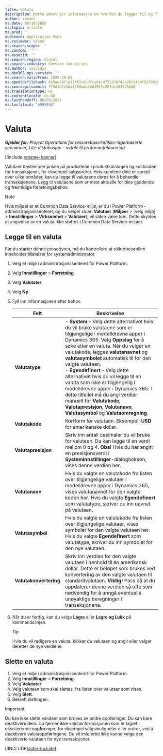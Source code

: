 ```yaml
---
title: Valuta
description: Dette emnet gir informasjon om hvordan du legger til og fjerner valutatyper i Project Operations.
author: rumant
ms.date: 09/18/2020
ms.topic: article
ms.prod: ''
audience: Application User
ms.reviewer: kfend
ms.search.scope: ''
ms.custom: ''
ms.assetid: ''
ms.search.region: Global
ms.search.industry: Service industries
ms.author: suvaidya
ms.dyn365.ops.version: ''
ms.search.validFrom: 2020-10-01
ms.openlocfilehash: 0a5ae29f1a11f62c6edfca64c4751338f42a26f24c4f8230018b0b45a4ee2ddb
ms.sourcegitcommit: 7f8d1e7a16af769adb43d1877c28fdce53975db8
ms.translationtype: HT
ms.contentlocale: nb-NO
ms.lasthandoff: 08/06/2021
ms.locfileid: "6999598"
---
```

# <a name="currency"></a>Valuta

_**Gjelder for:** Project Operations for ressursbaserte/ikke-lagerbaserte scenarioer, Lite-distribusjon – avtale til proformafakturering_

[!include [rename-banner](~/includes/cc-data-platform-banner.md)]

Valutaer bestemmer prisen på produktene i produktkatalogen og kostnaden for transaksjoner, for eksempel salgsordrer. Hvis kundene dine er spredt over ulike områder, kan du legge til valutaene deres for å behandle transaksjonene. Legg til valutaene som er mest aktuelle for dine gjeldende og fremtidige forretningsbehov.  

> [!NOTE]
> Hvis miljøet er et Common Data Service-miljø, er du i Power Platform -administrasjonssenteret, og du velger siden **Valutaer** (**Miljøer** > [velg miljø] > **Innstillinger** > **Virksomhet** > **Valutaer**), vil siden være tom. Dette skyldes at angivelse av en valuta ikke støttes i Common Data Service-miljøer.

## <a name="add-a-currency"></a>Legge til en valuta  
Før du starter denne prosedyren, må du kontrollere at sikkerhetsrollen inneholder tillatelser for systemadministrator. 

1. Velg et miljø i administrasjonssenteret for Power Platform. 
2. Velg **Innstillinger** > **Forretning**.
3. Velg **Valutater**.  
4. Velg **Ny**.  
5. Fyll inn informasjonen etter behov.  


   |          Felt          |                                                                                                                                                                                                                                                                                                                                                                            Beskrivelse                                                                                                                                                                                                                                                                                                                                                                            |
   |-------------------------|-------------------------------------------------------------------------------------------------------------------------------------------------------------------------------------------------------------------------------------------------------------------------------------------------------------------------------------------------------------------------------------------------------------------------------------------------------------------------------------------------------------------------------------------------------------------------------------------------------------------------------------------------------------------------------------------------------------------------------------------------------------------|
   |    **Valutatype**    | - **System** – Velg dette alternativet hvis du vil bruke valutaene som er tilgjengelige i modelldrevne apper i Dynamics 365. Velg **Oppslag** for å søke etter en valuta. Når du velger en valutakode, legges **valutanavnet** og **valutasymbolet** automatisk til for den valgte valutaen.<br />- **Egendefinert** – Velg dette alternativet hvis du vil legge til en valuta som ikke er tilgjengelig i modelldrevne apper i Dynamics 365. I dette tilfellet må du angi verdier manuelt for **Valutakode**, **Valutapresisjon**, **Valutanavn**, **Valutasymbol** og **Valutaomregning**. |
   |    **Valutakode**    |                                                                                                                                                                                                                                                                                                                                            Kortform for valutaen. Eksempel: **USD** for amerikanske dollar.                                                                                                                                                                                                                                                                                                                                            |
   | **Valutapresisjon**  |                                                                                                                                                                                  Skriv inn antall desimaler du vil bruke for valutaen.  Du kan legge til en verdi mellom 0 og 4. **Obs!**  Hvis du har angitt en presisjonsverdi i **Systeminnstillinger**-dialogboksen, vises denne verdien her.                                                                                                                                                                                  |
   |    **Valutanavn**    |                                                                                                                                                                                                                                         Hvis du valgte en valutakode fra listen over tilgjengelige valutaer i modelldrevne apper i Dynamics 365, vises valutanavnet for den valgte koden her. Hvis du valgte **Egendefinert** som valutatype, skriver du inn navnet på valutaen.                                                                                                                                                                                                                                          |
   |   **Valutasymbol**   |                                                                                                                                                                                                                                                                      Hvis du valgte en valutakode fra listen over tilgjengelige valutaer, vises symbolet for den valgte valutaen her. Hvis du valgte **Egendefinert** som valutatype, skriver du inn symbolet for den nye valutaen.                                                                                                                                                                                                                                                                       |
   | **Valutakonvertering** |                                                                                                                                                                                                                                     Skriv inn verdien for den valgte valutaen i henhold til én amerikansk dollar. Dette er beløpet som brukes ved konvertering av den valgte valutaen til standardvalutaen. **Viktig!**  Pass på at du oppdaterer denne verdien så ofte som nødvendig for å unngå eventuelle unøyaktige beregninger i transaksjonene.                                                                                                                                                                                                                                      |


6. Når du er ferdig, kan du velge **Lagre** eller **Lagre og Lukk** på kommandolinjen.  

   > [!TIP]
   >  Hvis du vil redigere en valuta, klikker du valutaen og angir eller velger deretter de nye verdiene.  

## <a name="delete-a-currency"></a>Slette en valuta  

1. Velg et miljø i administrasjonssenteret for Power Platform. 
2. Velg **Innstillinger** > **Forretning**.
3. Velg **Valutater**.  
4. Velg valutaen som skal slettes, fra listen over valutaer som vises.  
5. Velg **Slett**.  
6. Bekreft slettingen.  

> [!IMPORTANT]
>  Du kan ikke slette valutaer som brukes av andre oppføringer. Du kan bare deaktivere dem. Du fjerner ikke valutainformasjonen som er lagret i eksisterende oppføringer, for eksempel salgsmuligheter eller ordrer, ved å deaktivere valutaoppføringene. Du vil imidlertid ikke kunne velge den deaktiverte valutaen for nye transaksjoner.  


[!INCLUDE[footer-include](../includes/footer-banner.md)]